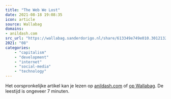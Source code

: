 ```yaml
---
title: "The Web We Lost"
date: 2021-08-18 19:08:35
icon: article
source: Wallabag
domains:
- anildash.com
src_url: "https://wallabag.sanderdorigo.nl/share/613349e749e010.30121320"
2021: "08"
categories:
    - "capitalism"
    - "development"
    - "internet"
    - "social-media"
    - "technology"
---
```

Het oorspronkelijke artikel kan je lezen op [anildash.com](https://anildash.com/2012/12/13/the_web_we_lost/) of [op Wallabag](https://wallabag.sanderdorigo.nl/share/613349e749e010.30121320). De leestijd is ongeveer 7 minuten.